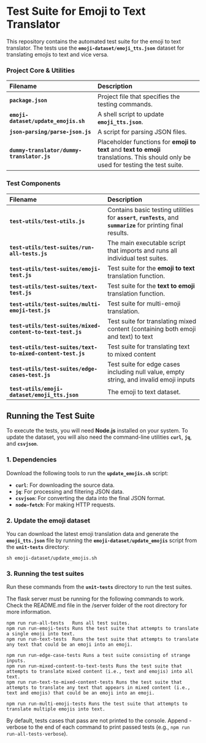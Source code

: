 # Test Suite for Emoji to Text Translator
This repository contains the automated test suite for the emoji to text translator. The tests use the **`emoji-dataset/emoji_tts.json`** dataset for translating emojis to text and vice versa.

### Project Core & Utilities

| Filename | Description |
| :--- | :--- |
| **`package.json`** | Project file that specifies the testing commands. |
| **`emoji-dataset/update_emojis.sh`** | A shell script to update **`emoji_tts.json`**. |
| **`json-parsing/parse-json.js`** | A script for parsing JSON files. |
| **`dummy-translator/dummy-translator.js`** | Placeholder functions for **emoji to text** and **text to emoji** translations. This should only be used for testing the test suite. |

### Test Components

| Filename | Description |
| :--- | :--- |
| **`test-utils/test-utils.js`** | Contains basic testing utilities for **`assert`**, **`runTests`**, and **`summarize`** for printing final results. |
| **`test-utils/test-suites/run-all-tests.js`** | The main executable script that imports and runs all individual test suites. |
| **`test-utils/test-suites/emoji-test.js`** | Test suite for the **emoji to text** translation function. |
| **`test-utils/test-suites/text-test.js`** | Test suite for the **text to emoji** translation function. |
| **`test-utils/test-suites/multi-emoji-test.js`** | Test suite for multi-emoji translation. |
| **`test-utils/test-suites/mixed-content-to-text-test.js`** | Test suite for translating mixed content (containing both emoji and text) to text |
| **`test-utils/test-suites/text-to-mixed-content-test.js`** | Test suite for translating text to mixed content |
| **`test-utils/test-suites/edge-cases-test.js`** | Test suite for edge cases including null value, empty string, and invalid emoji inputs|
| **`test-utils/emoji-dataset/emoji_tts.json`** | The emoji to text dataset. |

## Running the Test Suite

To execute the tests, you will need **Node.js** installed on your system. To update the dataset, you will also need the command-line utilities **`curl`**, **`jq`**, and **`csvjson`**.

### 1. Dependencies

Download the following tools to run the **`update_emojis.sh`** script:

* **`curl`**: For downloading the source data.
* **`jq`**: For processing and filtering JSON data.
* **`csvjson`**: For converting the data into the final JSON format.
* **`node-fetch`**: For making HTTP requests.

### 2. Update the emoji dataset

You can download the latest emoji translation data and generate the **`emoji_tts.json`** file by running the **`emoji-dataset/update_emojis`** script from the **`unit-tests`** directory:

```
sh emoji-dataset/update_emojis.sh
```
### 3. Running the test suites

Run these commands from the **`unit-tests`** directory to run the test suites.

The flask server must be running for the following commands to work. Check the README.md file in the /server folder of the root directory for more information. 

```
npm run run-all-tests	Runs all test suites.
npm run run-emoji-tests	Runs the test suite that attempts to translate a single emoji into text.
npm run run-text-tests	Runs the test suite that attempts to translate any text that could be an emoji into an emoji.

npm run run-edge-case-tests	Runs a test suite consisting of strange inputs.
npm run run-mixed-content-to-text-tests	Runs the test suite that attempts to translate mixed content (i.e., text and emojis) into all text.
npm run run-text-to-mixed-content-tests Runs the test suite that attempts to translate any text that appears in mixed content (i.e., text and emojis) that could be an emoji into an emoji.

npm run run-multi-emoji-tests Runs the test suite that attempts to translate multiple emojis into text.
```

By default, tests cases that pass are not printed to the console. Append -verbose to the end of each command to print passed tests (e.g., ```npm run run-all-tests-verbose```).